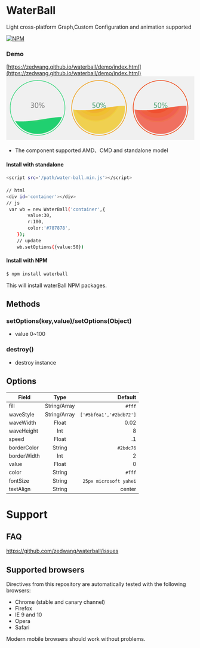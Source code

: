 # WaterBall
Light cross-platform Graph,Custom Configuration and animation supported

[![NPM](https://nodei.co/npm/waterball.png?compact=true)](https://nodei.co/npm/waterball/)


### Demo
[https://zedwang.github.io/waterball/demo/index.html](https://zedwang.github.io/waterball/demo/index.html)
![](/jdfw.gif)

* The component supported AMD、CMD and standalone model

#### Install with standalone

```sh
<script src='/path/water-ball.min.js'></script>

// html
<div id='container'></div>
// js
 var wb = new WaterBall('container',{
        value:30,
        r:100,
        color:'#787878',
    });
    // update
    wb.setOptions({value:50})

```

#### Install with NPM

```sh
$ npm install waterball
```

This will install waterBall NPM packages.


## Methods
### setOptions(key,value)/setOptions(Object)
* value 0~100
### destroy()
* destroy instance

## Options

| Field        | Type           | Default  |
| ------------- |:-------------:| -----:|
| fill      | String/Array | `#fff` |
|   waveStyle    | String/Array      |   `['#5bf6a1','#2bdb72']`|
| waveWidth | Float      |    0.02 |
| waveHeight | Int      |    8 |
| speed | Float      |    .1 |
| borderColor | String      |    `#2bdc76` |
| borderWidth | Int      |    2 |
| value | Float      |   0  |
| color | String      |    `#fff` |
| fontSize | String      |    `25px microsoft yahei` |
| textAlign | String      |    center |


# Support

## FAQ

https://github.com/zedwang/waterball/issues

## Supported browsers

Directives from this repository are automatically tested with the following browsers:
* Chrome (stable and canary channel)
* Firefox
* IE 9 and 10
* Opera
* Safari

Modern mobile browsers should work without problems.

